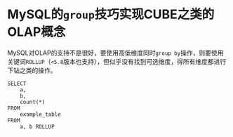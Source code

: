 # MySQL的`group`技巧实现CUBE之类的OLAP概念

MySQL对OLAP的支持不是很好，要使用高低维度同时`group by`操作，则要使用关键词`ROLLUP`（`<5.8`版本也支持），但似乎没有找到可选维度，得所有维度都进行下钻之类的操作。

```mysql
SELECT
    a,
    b,
    count(*)
FROM
    example_table
FROM
    a, b ROLLUP
```